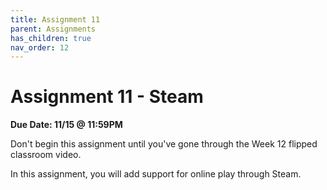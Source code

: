 ```yaml
---
title: Assignment 11
parent: Assignments
has_children: true
nav_order: 12
---
```


# Assignment 11 - Steam

**Due Date: 11/15 @ 11:59PM**

Don't begin this assignment until you've gone through the Week 12 flipped classroom video.

In this assignment, you will add support for online play through Steam.
